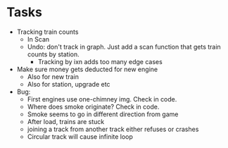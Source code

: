 # Tasks
- Tracking train counts
  - In Scan
  - Undo: don't track in graph. Just add a scan function that gets train counts by station.
    - Tracking by ixn adds too many edge cases
- Make sure money gets deducted for new engine
  - Also for new train
  - Also for station, upgrade etc
- Bug:
  - First engines use one-chimney img. Check in code.
  - Where does smoke originate? Check in code.
  - Smoke seems to go in different direction from game
  - After load, trains are stuck
  - joining a track from another track either refuses or crashes
  - Circular track will cause infinite loop
